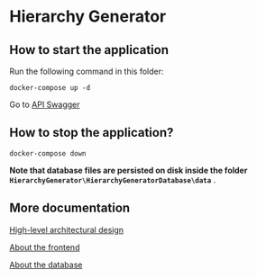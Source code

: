 # Hierarchy Generator

## How to start the application

Run the following command in this folder:

    docker-compose up -d

Go to [API Swagger](http://localhost:1337/swagger/index.html)

## How to stop the application?

    docker-compose down

**Note that database files are persisted on disk inside the folder `HierarchyGenerator\HierarchyGeneratorDatabase\data`** .

## More documentation

[High-level architectural design](./documentation/high-level-arch-design/README.md)

[About the frontend](./HierarchyGeneratorClient/README.md)

[About the database](./HierarchyGeneratorDatabase/README.md)